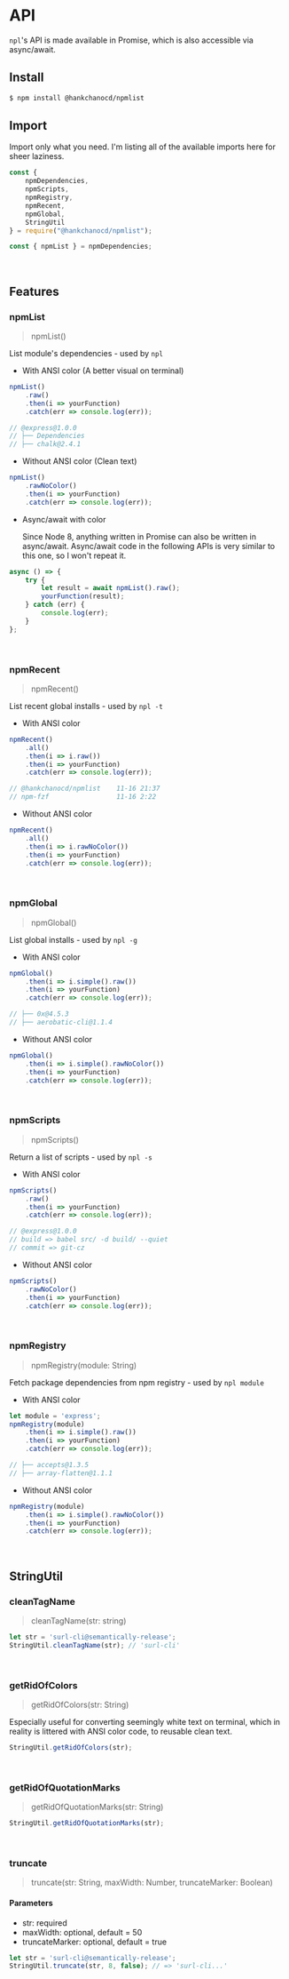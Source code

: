 # API

`npl`'s API is made available in Promise, which is also accessible via async/await.

## Install

```bash
$ npm install @hankchanocd/npmlist
```

## Import

Import only what you need. I'm listing all of the available imports here for sheer laziness.

```js
const {
	npmDependencies,
	npmScripts,
	npmRegistry,
	npmRecent,
	npmGlobal,
	StringUtil
} = require("@hankchanocd/npmlist");

const { npmList } = npmDependencies;
```

<br/>

## Features

### npmList

> npmList()

List module's dependencies - used by `npl`

- With ANSI color (A better visual on terminal)

```js
npmList()
	.raw()
	.then(i => yourFunction)
	.catch(err => console.log(err));

// @express@1.0.0
// ├── Dependencies
// ├── chalk@2.4.1
```

- Without ANSI color (Clean text)

```js
npmList()
	.rawNoColor()
	.then(i => yourFunction)
	.catch(err => console.log(err));
```

- Async/await with color

  Since Node 8, anything written in Promise can also be written in async/await. Async/await code in the following APIs is very similar to this one, so I won't repeat it.

```js
async () => {
	try {
		let result = await npmList().raw();
		yourFunction(result);
	} catch (err) {
		console.log(err);
	}
};
```

<br/>

### npmRecent

> npmRecent()

List recent global installs - used by `npl -t`

- With ANSI color

```js
npmRecent()
	.all()
	.then(i => i.raw())
	.then(i => yourFunction)
	.catch(err => console.log(err));

// @hankchanocd/npmlist    11-16 21:37
// npm-fzf                 11-16 2:22
```

- Without ANSI color

```js
npmRecent()
	.all()
	.then(i => i.rawNoColor())
	.then(i => yourFunction)
	.catch(err => console.log(err));
```

<br/>

### npmGlobal

> npmGlobal()

List global installs - used by `npl -g`

- With ANSI color

```js
npmGlobal()
	.then(i => i.simple().raw())
	.then(i => yourFunction)
	.catch(err => console.log(err));

// ├── 0x@4.5.3
// ├── aerobatic-cli@1.1.4
```

- Without ANSI color

```js
npmGlobal()
	.then(i => i.simple().rawNoColor())
	.then(i => yourFunction)
	.catch(err => console.log(err));
```

<br/>

### npmScripts

> npmScripts()

Return a list of scripts - used by `npl -s`

- With ANSI color

```js
npmScripts()
	.raw()
	.then(i => yourFunction)
	.catch(err => console.log(err));

// @express@1.0.0
// build => babel src/ -d build/ --quiet
// commit => git-cz
```

- Without ANSI color

```js
npmScripts()
	.rawNoColor()
	.then(i => yourFunction)
	.catch(err => console.log(err));
```

<br/>

### npmRegistry

> npmRegistry(module: String)

Fetch package dependencies from npm registry - used by `npl module`

- With ANSI color

```js
let module = 'express';
npmRegistry(module)
	.then(i => i.simple().raw())
	.then(i => yourFunction)
	.catch(err => console.log(err));

// ├── accepts@1.3.5
// ├── array-flatten@1.1.1
```

- Without ANSI color

```js
npmRegistry(module)
	.then(i => i.simple().rawNoColor())
	.then(i => yourFunction)
	.catch(err => console.log(err));
```

<br/>

## StringUtil

### cleanTagName

> cleanTagName(str: string)

```js
let str = 'surl-cli@semantically-release';
StringUtil.cleanTagName(str); // 'surl-cli'
```

<br/>


### getRidOfColors

> getRidOfColors(str: String)

Especially useful for converting seemingly white text on terminal, which in reality is littered with ANSI color code, to reusable clean text.

```js
StringUtil.getRidOfColors(str);
```

<br/>

### getRidOfQuotationMarks

> getRidOfQuotationMarks(str: String)

```js
StringUtil.getRidOfQuotationMarks(str);
```

<br/>

### truncate

> truncate(str: String, maxWidth: Number, truncateMarker: Boolean)

#### Parameters

- str: required
- maxWidth: optional, default = 50
- truncateMarker: optional, default = true

```js
let str = 'surl-cli@semantically-release';
StringUtil.truncate(str, 8, false); // => 'surl-cli...'
```
